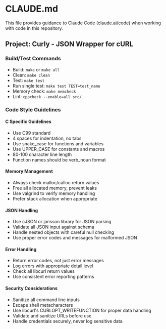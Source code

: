 # CLAUDE.md

This file provides guidance to Claude Code (claude.ai/code) when working with code in this repository.

## Project: Curly - JSON Wrapper for cURL

### Build/Test Commands
- Build: `make` or `make all`
- Clean: `make clean`
- Test: `make test`
- Run single test: `make test TEST=test_name`
- Memory check: `make memcheck`
- Lint: `cppcheck --enable=all src/`

### Code Style Guidelines

#### C Specific Guidelines
- Use C99 standard
- 4 spaces for indentation, no tabs
- Use snake_case for functions and variables
- Use UPPER_CASE for constants and macros
- 80-100 character line length
- Function names should be verb_noun format

#### Memory Management
- Always check malloc/calloc return values
- Free all allocated memory, prevent leaks
- Use valgrind to verify memory handling
- Prefer stack allocation when appropriate

#### JSON Handling
- Use cJSON or jansson library for JSON parsing
- Validate all JSON input against schema
- Handle nested objects with careful null checking
- Use proper error codes and messages for malformed JSON

#### Error Handling
- Return error codes, not just error messages
- Log errors with appropriate detail level
- Check all libcurl return values
- Use consistent error reporting patterns

#### Security Considerations
- Sanitize all command line inputs
- Escape shell metacharacters
- Use libcurl's CURLOPT_WRITEFUNCTION for proper data handling
- Validate and sanitize URLs before use
- Handle credentials securely, never log sensitive data